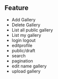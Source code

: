 

## Feature

- Add Gallery
- Delete Gallery
- List all public gallery
- List my gallery
- login logout
- editprofile
- public/draft
- search
- pagination
- edit name gallery
- upload gallery

